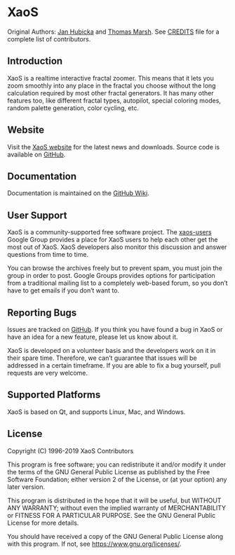 XaoS
====

Original Authors: [Jan Hubicka](http://www.ucw.cz/~hubicka/) and [Thomas Marsh](https://www.linkedin.com/in/thomasmarsh).
See [CREDITS](CREDITS.md) file for a complete list of contributors.

Introduction
------------

XaoS is a realtime interactive fractal zoomer. This means that it lets you
zoom smoothly into any place in the fractal you choose without the long 
calculation required by most other fractal generators. It has many other 
features too, like different fractal types, autopilot, special coloring
modes, random palette generation, color cycling, etc.

Website
-------

Visit the [XaoS website](http://xaos.sourceforge.net/)
for the latest news and downloads.  Source code is available on 
[GitHub](https://github.com/xaos-project/XaoS).

Documentation
-------------

Documentation is maintained on the [GitHub Wiki](https://github.com/xaos-project/XaoS/wiki).

User Support
------------

XaoS is a community-supported free software project. 
The [xaos-users](http://groups.google.com/group/xaos-users) Google Group 
provides a place for XaoS users to help each other get the most out of XaoS. 
XaoS developers also monitor this discussion and answer questions from time to time.

You can browse the archives freely but to prevent spam, you must join the group 
in order to post. Google Groups provides options for participation from a 
traditional mailing list to a completely web-based forum, so you don’t have to 
get emails if you don’t want to.

Reporting Bugs
--------------

Issues are tracked on [GitHub](https://github.com/xaos-project/XaoS/issues).
If you think you have found a bug in XaoS or have an idea for a new feature, 
please let us know about it. 

XaoS is developed on a volunteer basis and the developers work on it in their spare time. 
Therefore, we can’t guarantee that issues will be addressed in a certain timeframe. If 
you are able to fix a bug yourself, pull requests are very welcome.

Supported Platforms
-------------------

XaoS is based on Qt, and supports Linux, Mac, and Windows.

 
License
-------

Copyright (C) 1996-2019 XaoS Contributors

This program is free software; you can redistribute it and/or modify
it under the terms of the GNU General Public License as published by
the Free Software Foundation; either version 2 of the License, or
(at your option) any later version.

This program is distributed in the hope that it will be useful,
but WITHOUT ANY WARRANTY; without even the implied warranty of
MERCHANTABILITY or FITNESS FOR A PARTICULAR PURPOSE.  See the
GNU General Public License for more details.

You should have received a copy of the GNU General Public License
along with this program.  If not, see <https://www.gnu.org/licenses/>.

